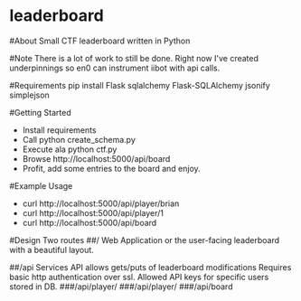 leaderboard
===========
#About
Small CTF leaderboard written in Python

#Note
There is a lot of work to still be done.  Right now I've created underpinnings so en0 can instrument iibot with api calls.

#Requirements
pip install Flask sqlalchemy Flask-SQLAlchemy jsonify simplejson

#Getting Started
 * Install requirements
 * Call python create_schema.py
 * Execute ala python ctf.py
 * Browse http://localhost:5000/api/board
 * Profit, add some entries to the board and enjoy.


#Example Usage
 * curl http://localhost:5000/api/player/brian
 * curl http://localhost:5000/api/player/1
 * curl http://localhost:5000/api/board

#Design
Two routes
##/
Web Application or the user-facing leaderboard with a beautiful layout.

##/api
Services API allows gets/puts of leaderboard modifications
Requires basic http authentication over ssl. Allowed API keys for specific users stored in DB.
###/api/player/<integer id>
###/api/player/<string username>
###/api/board



